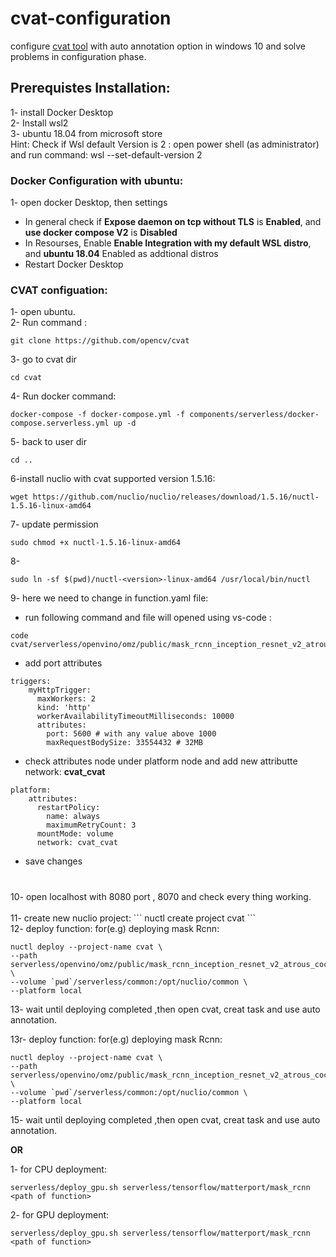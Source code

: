 # cvat-configuration

configure [cvat tool](https://github.com/openvinotoolkit/cvat) with auto annotation option in windows 10 and solve problems in configuration phase.

## Prerequistes Installation:

1- install Docker Desktop<br />
2- Install wsl2<br />
3- ubuntu 18.04 from microsoft store<br />
Hint: Check if Wsl default Version is 2 : open power shell (as administrator) and run command: wsl --set-default-version 2<br />

### Docker Configuration with ubuntu:

1- open docker Desktop, then settings <br/>

- In general check if **Expose daemon on tcp without TLS** is **Enabled**, and **use docker compose V2** is **Disabled** <br/>
- In Resourses, Enable **Enable Integration with my default WSL distro**, and **ubuntu 18.04** Enabled as addtional distros<br/>
- Restart Docker Desktop <br/>

### CVAT configuation:

1- open ubuntu.<br/>
2- Run command :

```
git clone https://github.com/opencv/cvat

```

3- go to cvat dir

```
cd cvat
```

4- Run docker command:

```
docker-compose -f docker-compose.yml -f components/serverless/docker-compose.serverless.yml up -d

```

5- back to user dir

```
cd ..
```

6-install nuclio with cvat supported version 1.5.16:

```
wget https://github.com/nuclio/nuclio/releases/download/1.5.16/nuctl-1.5.16-linux-amd64
```

7- update permission

```
sudo chmod +x nuctl-1.5.16-linux-amd64

```

8-

```
sudo ln -sf $(pwd)/nuctl-<version>-linux-amd64 /usr/local/bin/nuctl
```

9- here we need to change in function.yaml file:<br/>

- run following command and file will opened using vs-code :

```
code cvat/serverless/openvino/omz/public/mask_rcnn_inception_resnet_v2_atrous_coco/nuclio
```

- add port attributes

```
triggers:
    myHttpTrigger:
      maxWorkers: 2
      kind: 'http'
      workerAvailabilityTimeoutMilliseconds: 10000
      attributes:
        port: 5600 # with any value above 1000
        maxRequestBodySize: 33554432 # 32MB
```

- check attributes node under platform node and add new attributte network: **cvat_cvat**

```
platform:
    attributes:
      restartPolicy:
        name: always
        maximumRetryCount: 3
      mountMode: volume
      network: cvat_cvat
```

- save changes

###

<br/>
10- open localhost with 8080 port , 8070 and check every thing working.<br/>
<br/>
11- create new nuclio project:
``` 
nuctl create project cvat
```
<br/>
12- deploy function: for(e.g) deploying mask Rcnn:<br/>

```
nuctl deploy --project-name cvat \
--path serverless/openvino/omz/public/mask_rcnn_inception_resnet_v2_atrous_coco/nuclio \
--volume `pwd`/serverless/common:/opt/nuclio/common \
--platform local
```

13- wait until deploying completed ,then open cvat, creat task and use auto annotation.<br/>

13r- deploy function: for(e.g) deploying mask Rcnn:

```
nuctl deploy --project-name cvat \
--path serverless/openvino/omz/public/mask_rcnn_inception_resnet_v2_atrous_coco/nuclio \
--volume `pwd`/serverless/common:/opt/nuclio/common \
--platform local
```

15- wait until deploying completed ,then open cvat, creat task and use auto annotation. <br/>

**OR**

1- for CPU deployment:

```
serverless/deploy_gpu.sh serverless/tensorflow/matterport/mask_rcnn <path of function>
```

2- for GPU deployment:

```
serverless/deploy_gpu.sh serverless/tensorflow/matterport/mask_rcnn <path of function>
```
